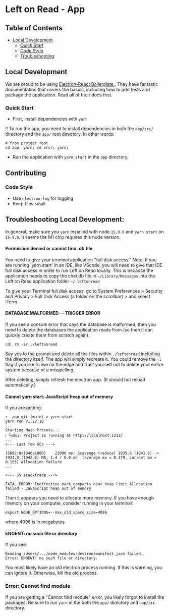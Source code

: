 # Left on Read - App

## Table of Contents

- [Local Development](#local-development)
  - [Quick Start](#quick-start)
  - [Code Style](#code-style)
  - [Troubleshooting](#troubleshooting)

## Local Development

We are proud to be using [Electron-React Boilerplate
](https://electron-react-boilerplate.js.org/). They have fantastic documentation that covers the basics, including how to add tests and package the application. Read all of their docs first.

### Quick Start

- First, install dependencies with `yarn`

‼️ To run the app, you need to install dependencies in both the `app/src/` directory and the `app/` root directory. In other words:

```
# from project root
cd app; yarn; cd src/; yarn;
```

- Run the application with `yarn start` in the `app` directory.

## Contributing

<!-- TODO: Move this to a CONTRIBUTING.md -->

### Code Style

- Use `electron-log` for logging
- Keep files small

## Troubleshooting Local Development:

In general, make sure you `yarn` installed with node `15.9.0` and `yarn start` on `15.9.0`. It seems the M1 chip requires this node version.

#### Permission denied or cannot find .db file

You need to give your terminal application "full disk access."  Note:  If you are running 'yarn start' in an IDE, like VScode, you will need to give that IDE full disk access in order to run Left on Read locally. This is because the application needs to copy the chat.db file in `~/Library/Messages` into the Left on Read application folder `~/.leftonread`

To give your Terminal full disk access, go to System Preferences > Security and Privacy > Full Disk Access (a folder on the scrollbar) > and select iTerm.

#### DATABASE MALFORMED — TRIGGER ERROR

If you see a console error that says the database is malformed, then you need to delete the databases the application reads from (so then it can quickly create them from scratch again).

```
cd; rm -ir ./leftonread
```

Say yes to the prompt and delete all the files within `./leftonread` including the directory itself. The app will simply recreate it. You could remove the `-i` flag if you like to live on the edge and trust yourself not to delete your entire system because of a misspelling.

After deleting, simply refresh the electron app. (It should hot reload automatically.)

#### Cannot yarn start: JavaScript heap out of memory

If you are getting:

```
➜  app git:(main) ✗ yarn start
yarn run v1.22.10
...
Starting Main Process...
ℹ ｢wds｣: Project is running at http://localhost:1212/
...
<--- Last few GCs --->

[5892:0x1046a1000]    23090 ms: Scavenge (reduce) 1935.6 (1941.6) -> 1934.8 (1942.6) MB, 1.4 / 0.0 ms  (average mu = 0.179, current mu = 0.155) allocation failure
...

<--- JS stacktrace --->

FATAL ERROR: Ineffective mark-compacts near heap limit Allocation failed - JavaScript heap out of memory
```

Then it appears you need to allocate more memory. If you have enough memory on your computer, consider running in your terminal:

```
export NODE_OPTIONS=--max_old_space_size=4096
```

where 4096 is in megabytes.

#### ENOENT: no such file or directory

If you see:

```
Reading /Users/.../node_modules/devtron/manifest.json failed.
Error: ENOENT: no such file or directory.
```

You most likely have an old electron process running. If this is warning, you can ignore it. Otherwise, kill the old process.

### Error: Cannot find module

If you are getting a "Cannot find module" error, you likely forgot to install the packages. Be sure to run `yarn` in the both the `app/` directory and `app/src` directory.
